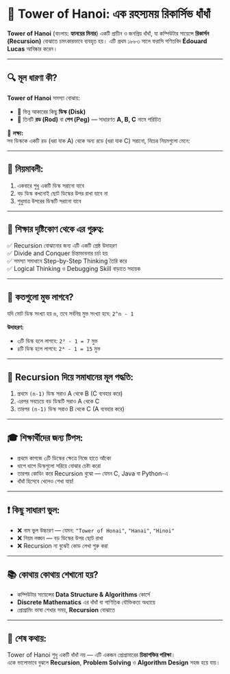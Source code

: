 # 🏯 Tower of Hanoi: এক রহস্যময় রিকার্সিভ ধাঁধাঁ

**Tower of Hanoi** (বাংলায়: **হ্যানয়ের মিনার**) একটি প্রাচীন ও জনপ্রিয় ধাঁধাঁ, যা কম্পিউটার সায়েন্সে **রিকার্সন (Recursion)** বোঝাতে চমৎকারভাবে ব্যবহৃত হয়। এটি প্রথম ১৮৮৩ সালে ফরাসি গণিতবিদ **Édouard Lucas** আবিষ্কার করেন।

---

## 🔍 মূল ধারণা কী?

**Tower of Hanoi** সমস্যা বোঝায়:
- 🔵 ভিন্ন আকারের কিছু **ডিস্ক (Disk)**
- 🔵 তিনটি **রড (Rod)** বা **পেগ (Peg)** — সাধারণত **A, B, C** নামে পরিচিত

🎯 **লক্ষ্য:**  
সব ডিস্ককে একটি রড (ধরা যাক A) থেকে অন্য রডে (ধরা যাক C) সরানো, নিচের নিয়মগুলো মেনে:

---

## 📜 নিয়মাবলী:

1. একবারে শুধু একটি ডিস্ক সরানো যাবে  
2. বড় ডিস্ক কখনোই ছোট ডিস্কের উপর রাখা যাবে না  
3. শুধুমাত্র উপরের ডিস্কটি সরানো যাবে

---

## 🧠 শিক্ষার দৃষ্টিকোণ থেকে এর গুরুত্ব:

✅ Recursion বোঝানোর জন্য এটি একটি শ্রেষ্ঠ উদাহরণ  
✅ Divide and Conquer চিন্তাভাবনার চর্চা হয়  
✅ সমস্যা সমাধানে Step-by-Step Thinking তৈরি করে  
✅ Logical Thinking ও Debugging Skill বাড়াতে সহায়ক

---

## 🧮 কতগুলো মুভ লাগবে?

যদি মোট ডিস্ক সংখ্যা হয় `n`, তবে সর্বনিম্ন মুভ সংখ্যা হবে: `2^n - 1`

**উদাহরণ:**
- ৩টি ডিস্ক হলে লাগবে: `2³ - 1 = 7` মুভ
- ৪টি ডিস্ক হলে লাগবে: `2⁴ - 1 = 15` মুভ

---

## 🔄 Recursion দিয়ে সমাধানের মূল পদ্ধতি:

1. প্রথমে `(n-1)` ডিস্ক সরাও A থেকে B (C ব্যবহার করে)  
2. এরপর সবচেয়ে বড় ডিস্কটি সরাও A থেকে C  
3. তারপর `(n-1)` ডিস্ক সরাও B থেকে C (A ব্যবহার করে)

---

## 🎓 শিক্ষার্থীদের জন্য টিপস:

- প্রথমে কাগজে ৩টি ডিস্কের ক্ষেত্রে নিজে হাতে আঁকো  
- ধাপে ধাপে ডিস্কগুলো সরিয়ে বোঝার চেষ্টা করো  
- তারপর কোডিং করে Recursion বুঝো — যেমন C, Java বা Python-এ  
- ধাঁধাঁ হিসেবে খেলেও শেখা যায়!

---

## ❗ কিছু সাধারণ ভুল:

- ❌ নাম ভুল উচ্চারণ — যেমন: `"Tower of Honai"`, `"Hanai"`, `"Hinoi"`  
- ❌ নিয়ম লঙ্ঘন — বড় ডিস্কের উপর ছোট রাখা  
- ❌ Recursion না বুঝেই কোড লেখা শুরু করা

---

## 📚 কোথায় কোথায় শেখানো হয়?

- কম্পিউটার সায়েন্সের **Data Structure & Algorithms** কোর্সে  
- **Discrete Mathematics** এর ধাঁধাঁ বা গাণিতিক যৌক্তিকতা অধ্যায়ে  
- প্রোগ্রামিং ভাষা শেখার সময়, **Recursion** বোঝাতে

---

## 🔔 শেষ কথায়:

Tower of Hanoi শুধু একটি ধাঁধাঁ নয় — এটি একজন প্রোগ্রামারের **চিন্তাশক্তির পরিক্ষা**।  
একে ভালোভাবে বুঝলে **Recursion**, **Problem Solving** ও **Algorithm Design** সহজ হয়ে যায়।
